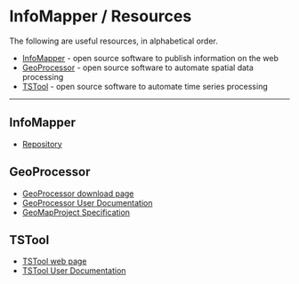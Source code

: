 # InfoMapper / Resources #

The following are useful resources, in alphabetical order.

* [InfoMapper](#infomapper) - open source software to publish information on the web
* [GeoProcessor](#geoprocessor) - open source software to automate spatial data processing
* [TSTool](#tstool) - open source software to automate time series processing

------------

## InfoMapper ##

* [Repository](https://github.com/OpenWaterFoundation/owf-app-infomapper-ng)

## GeoProcessor ##

* [GeoProcessor download page](http://software.openwaterfoundation.org/geoprocessor/)
* [GeoProcessor User Documentation](http://software.openwaterfoundation.org/geoprocessor/latest/doc-user/)
* [GeoMapProject Specification](http://software.openwaterfoundation.org/geoprocessor/latest/doc-user/appendix-geomapproject/geomapproject/)

## TSTool ##

* [TSTool web page](http://opencdss.state.co.us/opencdss/tstool/)
* [TSTool User Documentation](http://opencdss.state.co.us/tstool/latest/doc-user/)
